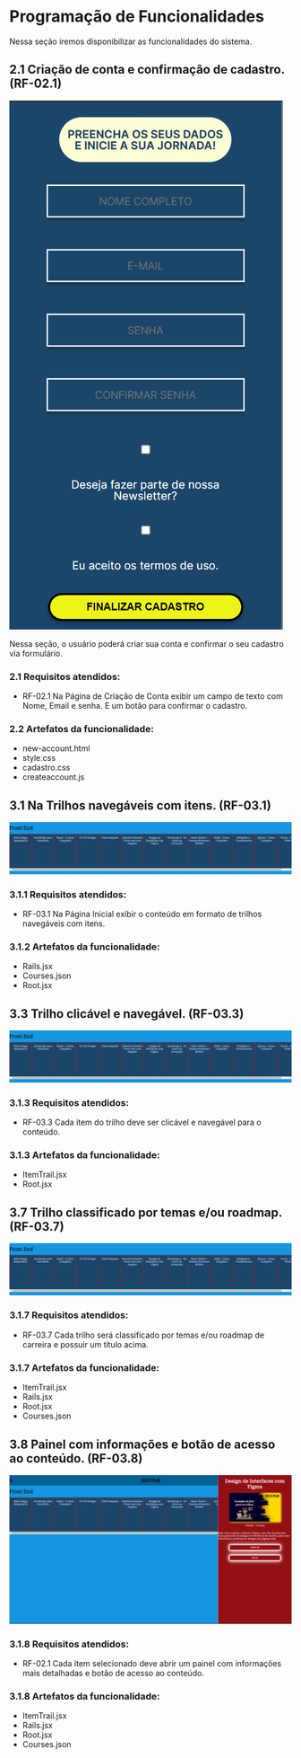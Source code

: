 # Programação de Funcionalidades

Nessa seção iremos disponibilizar as funcionalidades do sistema.

## 2.1 Criação de conta e confirmação de cadastro.(RF-02.1)

![RF 02.1 ](https://github.com/ICEI-PUC-Minas-PMV-ADS/pmv-ads-2023-1-e1-proj-web-t16-e1-proj-web-t16-time10-devplay/blob/main/docs/img/Interface/Interface%20Cadastro%20Mobile.png)

Nessa seção, o usuário poderá criar sua conta e confirmar o seu cadastro via formulário.

### 2.1 Requisitos atendidos:
* RF-02.1 Na Página de Criação de Conta exibir um campo de texto com Nome, Email e senha. E um botão para confirmar o cadastro.

### 2.2 Artefatos da funcionalidade:

* new-account.html
* style.css
* cadastro.css
* createaccount.js

## 3.1 Na Trilhos navegáveis com itens. (RF-03.1)

![RF 03.1 ](https://github.com/ICEI-PUC-Minas-PMV-ADS/pmv-ads-2023-1-e1-proj-web-t16-e1-proj-web-t16-time10-devplay/blob/main/docs/img/Interface/Trilho%20clicavel.png)

### 3.1.1 Requisitos atendidos:
* RF-03.1 Na Página Inicial exibir o conteúdo em formato de trilhos navegáveis com itens.

### 3.1.2 Artefatos da funcionalidade:

* Rails.jsx
* Courses.json
* Root.jsx

## 3.3 Trilho clicável e navegável. (RF-03.3)

![RF 03.3 ](https://github.com/ICEI-PUC-Minas-PMV-ADS/pmv-ads-2023-1-e1-proj-web-t16-e1-proj-web-t16-time10-devplay/blob/main/docs/img/Interface/Trilho%20clicavel.png)

### 3.1.3 Requisitos atendidos:
* RF-03.3 Cada item do trilho deve ser clicável e navegável para o conteúdo.

### 3.1.3 Artefatos da funcionalidade:

* ItemTrail.jsx
* Root.jsx

## 3.7 Trilho classificado por temas e/ou roadmap. (RF-03.7)

![RF 03.7 ](https://github.com/ICEI-PUC-Minas-PMV-ADS/pmv-ads-2023-1-e1-proj-web-t16-e1-proj-web-t16-time10-devplay/blob/main/docs/img/Interface/Trilho%20clicavel.png)

### 3.1.7 Requisitos atendidos:
* RF-03.7 Cada trilho será classificado por temas e/ou roadmap de carreira e possuir um título acima.

### 3.1.7 Artefatos da funcionalidade:

* ItemTrail.jsx
* Rails.jsx
* Root.jsx
* Courses.json

## 3.8 Painel com informações e botão de acesso ao conteúdo. (RF-03.8)

![RF 03.8 ](https://github.com/ICEI-PUC-Minas-PMV-ADS/pmv-ads-2023-1-e1-proj-web-t16-e1-proj-web-t16-time10-devplay/blob/main/docs/img/Interface/Informacao%20conteudo.png)

### 3.1.8 Requisitos atendidos:
* RF-02.1 Cada item selecionado deve abrir um painel com informações mais detalhadas e botão de acesso ao conteúdo.

### 3.1.8 Artefatos da funcionalidade:

* ItemTrail.jsx
* Rails.jsx
* Root.jsx
* Courses.json
